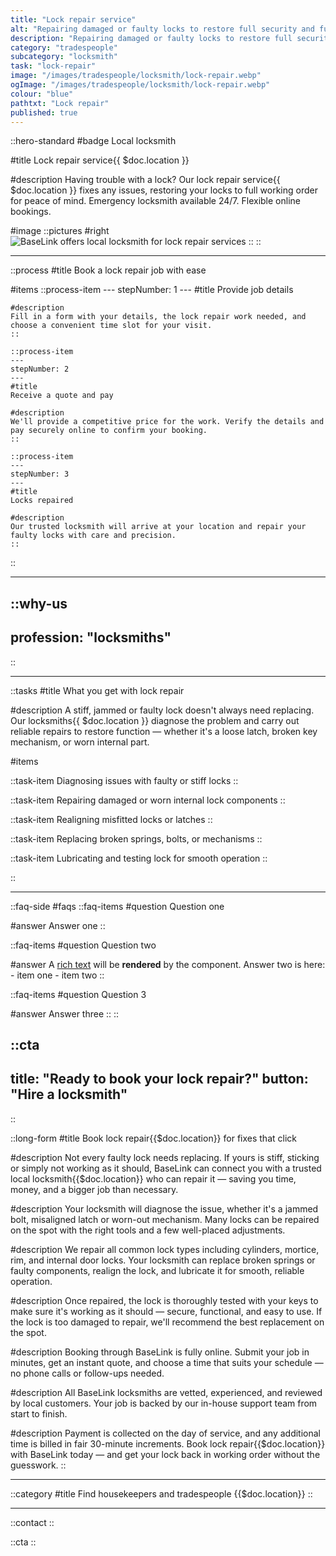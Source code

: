 ```yaml
---
title: "Lock repair service"
alt: "Repairing damaged or faulty locks to restore full security and function"
description: "Repairing damaged or faulty locks to restore full security and function"
category: "tradespeople"
subcategory: "locksmith"
task: "lock-repair"
image: "/images/tradespeople/locksmith/lock-repair.webp"
ogImage: "/images/tradespeople/locksmith/lock-repair.webp"
colour: "blue"
pathtxt: "Lock repair"
published: true
---
```


::hero-standard
#badge
Local locksmith

#title
Lock repair service{{ $doc.location }}

#description
Having trouble with a lock? Our lock repair service{{ $doc.location }} fixes any issues, restoring your locks to full working order for peace of mind. Emergency locksmith available 24/7. Flexible online bookings.

#image
    ::pictures
    #right
    ![BaseLink offers local locksmith for lock repair services](/images/tradespeople/locksmith/lock-repair.webp)
    ::
::

---

::process
#title
Book a lock repair job with ease

#items
    ::process-item
    ---
    stepNumber: 1
    ---
    #title
    Provide job details

    #description
    Fill in a form with your details, the lock repair work needed, and choose a convenient time slot for your visit.
    ::
    
    ::process-item
    ---
    stepNumber: 2
    ---
    #title
    Receive a quote and pay

    #description
    We'll provide a competitive price for the work. Verify the details and pay securely online to confirm your booking.
    ::

    ::process-item
    ---
    stepNumber: 3
    ---
    #title
    Locks repaired

    #description
    Our trusted locksmith will arrive at your location and repair your faulty locks with care and precision.
    ::
::

---

::why-us
---
profession: "locksmiths"
---
::

---

::tasks
#title
What you get with lock repair

#description
A stiff, jammed or faulty lock doesn't always need replacing. Our locksmiths{{ $doc.location }} diagnose the problem and carry out reliable repairs to restore function — whether it's a loose latch, broken key mechanism, or worn internal part.

#items

  ::task-item
  Diagnosing issues with faulty or stiff locks
  ::

  ::task-item
  Repairing damaged or worn internal lock components
  ::

  ::task-item
  Realigning misfitted locks or latches
  ::

  ::task-item
  Replacing broken springs, bolts, or mechanisms
  ::

  ::task-item
  Lubricating and testing lock for smooth operation
  ::

::

---

::faq-side
#faqs
  ::faq-items
  #question
  Question one

  #answer
  Answer one
  ::

  ::faq-items
  #question
  Question two

  #answer
  A [rich text](/services/commercial-cleaning) will be **rendered** by the component.
  Answer two is here:
    - item one
    - item two
  ::

  ::faq-items
  #question
  Question 3

  #answer
  Answer three
  ::
::

::cta
---
title: "Ready to book your lock repair?"
button: "Hire a locksmith"
---
::

::long-form
#title
Book lock repair{{$doc.location}} for fixes that click

#description
Not every faulty lock needs replacing. If yours is stiff, sticking or simply not working as it should, BaseLink can connect you with a trusted local locksmith{{$doc.location}} who can repair it — saving you time, money, and a bigger job than necessary.

#description
Your locksmith will diagnose the issue, whether it's a jammed bolt, misaligned latch or worn-out mechanism. Many locks can be repaired on the spot with the right tools and a few well-placed adjustments.

#description
We repair all common lock types including cylinders, mortice, rim, and internal door locks. Your locksmith can replace broken springs or faulty components, realign the lock, and lubricate it for smooth, reliable operation.

#description
Once repaired, the lock is thoroughly tested with your keys to make sure it's working as it should — secure, functional, and easy to use. If the lock is too damaged to repair, we'll recommend the best replacement on the spot.

#description
Booking through BaseLink is fully online. Submit your job in minutes, get an instant quote, and choose a time that suits your schedule — no phone calls or follow-ups needed.

#description
All BaseLink locksmiths are vetted, experienced, and reviewed by local customers. Your job is backed by our in-house support team from start to finish.

#description
Payment is collected on the day of service, and any additional time is billed in fair 30-minute increments. Book lock repair{{$doc.location}} with BaseLink today — and get your lock back in working order without the guesswork.
::

---

::category
#title
Find housekeepers and tradespeople {{$doc.location}}
::

---

::contact
::

::cta
::